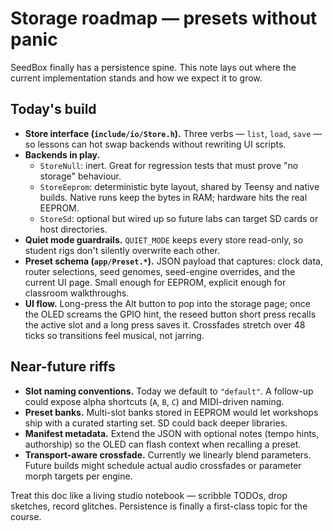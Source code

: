 # Storage roadmap — presets without panic

SeedBox finally has a persistence spine. This note lays out where the current
implementation stands and how we expect it to grow.

## Today's build

- **Store interface (`include/io/Store.h`).** Three verbs — `list`, `load`,
  `save` — so lessons can hot swap backends without rewriting UI scripts.
- **Backends in play.**
  - `StoreNull`: inert. Great for regression tests that must prove "no storage"
    behaviour.
  - `StoreEeprom`: deterministic byte layout, shared by Teensy and native
    builds. Native runs keep the bytes in RAM; hardware hits the real EEPROM.
  - `StoreSd`: optional but wired up so future labs can target SD cards or host
    directories.
- **Quiet mode guardrails.** `QUIET_MODE` keeps every store read-only, so student
  rigs don't silently overwrite each other.
- **Preset schema (`app/Preset.*`).** JSON payload that captures: clock data,
  router selections, seed genomes, seed-engine overrides, and the current UI
  page. Small enough for EEPROM, explicit enough for classroom walkthroughs.
- **UI flow.** Long-press the Alt button to pop into the storage page; once the
  OLED screams the GPIO hint, the reseed button short press recalls the active
  slot and a long press saves it. Crossfades stretch over 48 ticks so transitions
  feel musical, not jarring.

## Near-future riffs

- **Slot naming conventions.** Today we default to `"default"`. A follow-up could
  expose alpha shortcuts (`A`, `B`, `C`) and MIDI-driven naming.
- **Preset banks.** Multi-slot banks stored in EEPROM would let workshops ship
  with a curated starting set. SD could back deeper libraries.
- **Manifest metadata.** Extend the JSON with optional notes (tempo hints,
  authorship) so the OLED can flash context when recalling a preset.
- **Transport-aware crossfade.** Currently we linearly blend parameters. Future
  builds might schedule actual audio crossfades or parameter morph targets per
  engine.

Treat this doc like a living studio notebook — scribble TODOs, drop sketches,
record glitches. Persistence is finally a first-class topic for the course.
